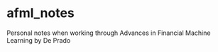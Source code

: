 # afml_notes
Personal notes when working through Advances in Financial Machine Learning by De Prado
